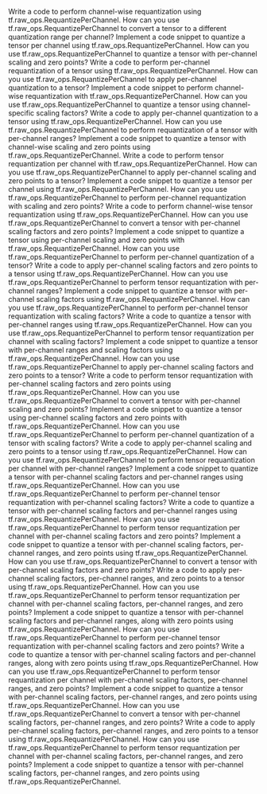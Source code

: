 Write a code to perform channel-wise requantization using tf.raw_ops.RequantizePerChannel.
How can you use tf.raw_ops.RequantizePerChannel to convert a tensor to a different quantization range per channel?
Implement a code snippet to quantize a tensor per channel using tf.raw_ops.RequantizePerChannel.
How can you use tf.raw_ops.RequantizePerChannel to quantize a tensor with per-channel scaling and zero points?
Write a code to perform per-channel requantization of a tensor using tf.raw_ops.RequantizePerChannel.
How can you use tf.raw_ops.RequantizePerChannel to apply per-channel quantization to a tensor?
Implement a code snippet to perform channel-wise requantization with tf.raw_ops.RequantizePerChannel.
How can you use tf.raw_ops.RequantizePerChannel to quantize a tensor using channel-specific scaling factors?
Write a code to apply per-channel quantization to a tensor using tf.raw_ops.RequantizePerChannel.
How can you use tf.raw_ops.RequantizePerChannel to perform requantization of a tensor with per-channel ranges?
Implement a code snippet to quantize a tensor with channel-wise scaling and zero points using tf.raw_ops.RequantizePerChannel.
Write a code to perform tensor requantization per channel with tf.raw_ops.RequantizePerChannel.
How can you use tf.raw_ops.RequantizePerChannel to apply per-channel scaling and zero points to a tensor?
Implement a code snippet to quantize a tensor per channel using tf.raw_ops.RequantizePerChannel.
How can you use tf.raw_ops.RequantizePerChannel to perform per-channel requantization with scaling and zero points?
Write a code to perform channel-wise tensor requantization using tf.raw_ops.RequantizePerChannel.
How can you use tf.raw_ops.RequantizePerChannel to convert a tensor with per-channel scaling factors and zero points?
Implement a code snippet to quantize a tensor using per-channel scaling and zero points with tf.raw_ops.RequantizePerChannel.
How can you use tf.raw_ops.RequantizePerChannel to perform per-channel quantization of a tensor?
Write a code to apply per-channel scaling factors and zero points to a tensor using tf.raw_ops.RequantizePerChannel.
How can you use tf.raw_ops.RequantizePerChannel to perform tensor requantization with per-channel ranges?
Implement a code snippet to quantize a tensor with per-channel scaling factors using tf.raw_ops.RequantizePerChannel.
How can you use tf.raw_ops.RequantizePerChannel to perform per-channel tensor requantization with scaling factors?
Write a code to quantize a tensor with per-channel ranges using tf.raw_ops.RequantizePerChannel.
How can you use tf.raw_ops.RequantizePerChannel to perform tensor requantization per channel with scaling factors?
Implement a code snippet to quantize a tensor with per-channel ranges and scaling factors using tf.raw_ops.RequantizePerChannel.
How can you use tf.raw_ops.RequantizePerChannel to apply per-channel scaling factors and zero points to a tensor?
Write a code to perform tensor requantization with per-channel scaling factors and zero points using tf.raw_ops.RequantizePerChannel.
How can you use tf.raw_ops.RequantizePerChannel to convert a tensor with per-channel scaling and zero points?
Implement a code snippet to quantize a tensor using per-channel scaling factors and zero points with tf.raw_ops.RequantizePerChannel.
How can you use tf.raw_ops.RequantizePerChannel to perform per-channel quantization of a tensor with scaling factors?
Write a code to apply per-channel scaling and zero points to a tensor using tf.raw_ops.RequantizePerChannel.
How can you use tf.raw_ops.RequantizePerChannel to perform tensor requantization per channel with per-channel ranges?
Implement a code snippet to quantize a tensor with per-channel scaling factors and per-channel ranges using tf.raw_ops.RequantizePerChannel.
How can you use tf.raw_ops.RequantizePerChannel to perform per-channel tensor requantization with per-channel scaling factors?
Write a code to quantize a tensor with per-channel scaling factors and per-channel ranges using tf.raw_ops.RequantizePerChannel.
How can you use tf.raw_ops.RequantizePerChannel to perform tensor requantization per channel with per-channel scaling factors and zero points?
Implement a code snippet to quantize a tensor with per-channel scaling factors, per-channel ranges, and zero points using tf.raw_ops.RequantizePerChannel.
How can you use tf.raw_ops.RequantizePerChannel to convert a tensor with per-channel scaling factors and zero points?
Write a code to apply per-channel scaling factors, per-channel ranges, and zero points to a tensor using tf.raw_ops.RequantizePerChannel.
How can you use tf.raw_ops.RequantizePerChannel to perform tensor requantization per channel with per-channel scaling factors, per-channel ranges, and zero points?
Implement a code snippet to quantize a tensor with per-channel scaling factors and per-channel ranges, along with zero points using tf.raw_ops.RequantizePerChannel.
How can you use tf.raw_ops.RequantizePerChannel to perform per-channel tensor requantization with per-channel scaling factors and zero points?
Write a code to quantize a tensor with per-channel scaling factors and per-channel ranges, along with zero points using tf.raw_ops.RequantizePerChannel.
How can you use tf.raw_ops.RequantizePerChannel to perform tensor requantization per channel with per-channel scaling factors, per-channel ranges, and zero points?
Implement a code snippet to quantize a tensor with per-channel scaling factors, per-channel ranges, and zero points using tf.raw_ops.RequantizePerChannel.
How can you use tf.raw_ops.RequantizePerChannel to convert a tensor with per-channel scaling factors, per-channel ranges, and zero points?
Write a code to apply per-channel scaling factors, per-channel ranges, and zero points to a tensor using tf.raw_ops.RequantizePerChannel.
How can you use tf.raw_ops.RequantizePerChannel to perform tensor requantization per channel with per-channel scaling factors, per-channel ranges, and zero points?
Implement a code snippet to quantize a tensor with per-channel scaling factors, per-channel ranges, and zero points using tf.raw_ops.RequantizePerChannel.